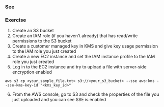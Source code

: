 ### See

### Exercise
1. Create an S3 bucket
2. Create an IAM role (if you haven't already) that has read/write permissions to the S3 bucket
3. Create a customer managed key in KMS and give key usage permission to the IAM role you just created
4. Create a new EC2 instance and set the IAM instance profile to the IAM role you just created
5. Log in to the EC2 instance and try to upload a file with server-side encryption enabled
```
aws s3 cp <your_sample_file.txt> s3://<your_s3_bucket> --sse aws:kms --sse-kms-key-id "<kms_key_id>"
```
6. From the AWS console, go to S3 and check the properties of the file you just uploaded and you can see SSE is enabled
